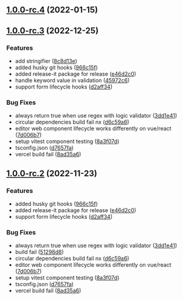 

## [1.0.0-rc.4](https://github.com/imrim12/formkl/compare/1.0.0-rc.3...1.0.0-rc.4) (2022-01-15)

## [1.0.0-rc.3](https://github.com/imrim12/formkl/compare/1.0.0-rc.2...1.0.0-rc.3) (2022-12-25)


### Features

* add stringifier ([8c8d13e](https://github.com/imrim12/formkl/commit/8c8d13e22c4f6cfd2707ec0423700590bc7bb62a))
* added husky git hooks ([966c15f](https://github.com/imrim12/formkl/commit/966c15f7dae5aeebb7525104a135c4c9e7a4faad))
* added release-it package for release ([e46d2c0](https://github.com/imrim12/formkl/commit/e46d2c06161baea229213e5bb26be6386f44bd10))
* handle keyword value in validation ([45972c6](https://github.com/imrim12/formkl/commit/45972c6a4116fe34881898adb1d2554f15bd9e6c))
* support form lifecycle hooks ([d2aff34](https://github.com/imrim12/formkl/commit/d2aff3436ad0c9e77b4d3728f0dcfe915f6be804))


### Bug Fixes

* always return true when use regex with logic validator ([3dd1e41](https://github.com/imrim12/formkl/commit/3dd1e418f181390600c656f6956b28d1bc8f99ec))
* circular dependencies build fail nx ([d6c59a6](https://github.com/imrim12/formkl/commit/d6c59a68df2c44b9f1d42018bb95ffef7b435605))
* editor web component lifecycle works differently on vue/react ([7d006b7](https://github.com/imrim12/formkl/commit/7d006b776c28ef33682cd0906c241ae4e78cb5e7))
* setup vitest component testing ([8a3f07d](https://github.com/imrim12/formkl/commit/8a3f07df969299dadb78e4c3b8e96b3ccbaf3dac))
* tsconfig.json ([d7657fa](https://github.com/imrim12/formkl/commit/d7657fa536358d70136f328b12c8b5d52b600f77))
* vercel build fail ([8ad35a6](https://github.com/imrim12/formkl/commit/8ad35a6a93a25e6d1ae65b2731db73360e870a70))

## [1.0.0-rc.2](https://github.com/imrim12/formkl/compare/1.0.0-rc.1...1.0.0-rc.2) (2022-11-23)


### Features

* added husky git hooks ([966c15f](https://github.com/imrim12/formkl/commit/966c15f7dae5aeebb7525104a135c4c9e7a4faad))
* added release-it package for release ([e46d2c0](https://github.com/imrim12/formkl/commit/e46d2c06161baea229213e5bb26be6386f44bd10))
* support form lifecycle hooks ([d2aff34](https://github.com/imrim12/formkl/commit/d2aff3436ad0c9e77b4d3728f0dcfe915f6be804))


### Bug Fixes

* always return true when use regex with logic validator ([3dd1e41](https://github.com/imrim12/formkl/commit/3dd1e418f181390600c656f6956b28d1bc8f99ec))
* build fail ([51298d8](https://github.com/imrim12/formkl/commit/51298d80524a2359195d3f861208c1b06e0108df))
* circular dependencies build fail nx ([d6c59a6](https://github.com/imrim12/formkl/commit/d6c59a68df2c44b9f1d42018bb95ffef7b435605))
* editor web component lifecycle works differently on vue/react ([7d006b7](https://github.com/imrim12/formkl/commit/7d006b776c28ef33682cd0906c241ae4e78cb5e7))
* setup vitest component testing ([8a3f07d](https://github.com/imrim12/formkl/commit/8a3f07df969299dadb78e4c3b8e96b3ccbaf3dac))
* tsconfig.json ([d7657fa](https://github.com/imrim12/formkl/commit/d7657fa536358d70136f328b12c8b5d52b600f77))
* vercel build fail ([8ad35a6](https://github.com/imrim12/formkl/commit/8ad35a6a93a25e6d1ae65b2731db73360e870a70))